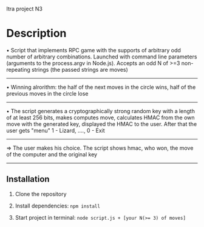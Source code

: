 Itra project N3
<!-- DESCRIPTION -->
# Description
• Script that implements RPC game with the supports of arbitrary odd number of arbitrary combinations. Launched with command line parameters (arguments to the process.argv in Node.js). Accepts an odd N of >=3 non-repeating strings (the passed strings are moves)
<hr/>
• Winning alrorithm: the half of the next moves in the circle wins, half of the previous moves in the circle lose
<hr/>
• The script generates a cryptographically strong random key with a length of at least 256 bits, makes computes move, calculates HMAC from the own move with the generated key, displayed the HMAC to the user. After that the user gets "menu" 1 - Lizard, ...., 0 - Exit
<hr/>
⇒ The user makes his choice. The script shows hmac, who won, the move of the computer and the original key
<hr/>

<!-- INSTALLATION -->
## Installation
<div>
    
1. Clone the repository
    
2. Install dependencies:
    `npm install`
    
3. Start project in terminal:
   `node script.js + [your N(>= 3) of moves]`
    
</div>
